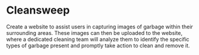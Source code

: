 # Cleansweep
Create a website to assist users in capturing images of garbage within their surrounding areas. These images can then be uploaded to the website, where a dedicated cleaning team will analyze them to identify the specific types of garbage present and promptly take action to clean and remove it.<br>

